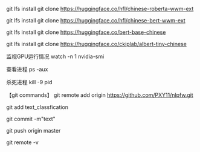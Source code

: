 git lfs install
git clone https://huggingface.co/hfl/chinese-roberta-wwm-ext

git lfs install
git clone https://huggingface.co/hfl/chinese-bert-wwm-ext

git lfs install
git clone https://huggingface.co/bert-base-chinese

git lfs install
git clone https://huggingface.co/ckiplab/albert-tiny-chinese

监视GPU运行情况 watch -n 1 nvidia-smi

查看进程 ps -aux

杀死进程 kill -9 pid

【git commands】
git remote add origin https://github.com/PXY11/nlpfw.git

git add text_classfication

git commit -m"text"

git push origin master

git remote -v

